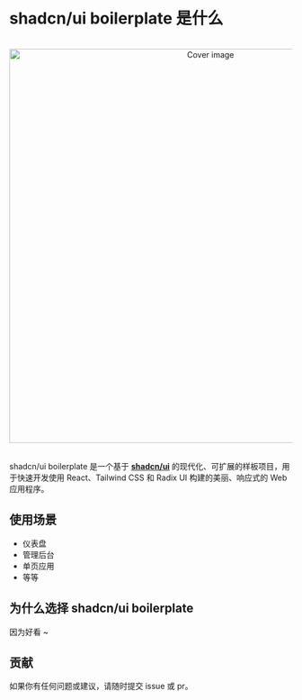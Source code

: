 # shadcn/ui boilerplate 是什么

<br/>

<div align="center">
  <img src="/index.png" alt="Cover image" width="700px">
</div>

<br/>

shadcn/ui boilerplate 是一个基于 [**shadcn/ui**](https://github.com/shadcn-ui/ui) 的现代化、可扩展的样板项目，用于快速开发使用 React、Tailwind CSS 和 Radix UI 构建的美丽、响应式的 Web 应用程序。


## 使用场景

- 仪表盘
- 管理后台
- 单页应用
- 等等

## 为什么选择 shadcn/ui boilerplate

因为好看 ~

## 贡献

如果你有任何问题或建议，请随时提交 issue 或 pr。
